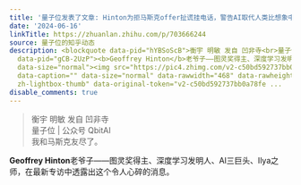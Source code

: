 ```yaml
---
title: '量子位发表了文章: Hinton为拒马斯克offer扯谎挂电话，警告AI取代人类比想象中快30年'
date: '2024-06-16'
linkTitle: https://zhuanlan.zhihu.com/p/703666244
source: 量子位的知乎动态
description: <blockquote data-pid="hYBSoScB">衡宇 明敏 发自 凹非寺<br>量子位 | 公众号 QbitAI<br>我和马斯克友尽了。</blockquote><p
  data-pid="gCB-2UzP"><b>Geoffrey Hinton</b>老爷子——图灵奖得主、深度学习发明人、AI三巨头、Ilya之师，在最新专访中透露出这个令人心碎的消息。</p><figure
  data-size="normal"><img src="https://pic4.zhimg.com/v2-c50bd592737bb0a78fe61ba400f4f26b.jpg"
  data-caption="" data-size="normal" data-rawwidth="468" data-rawheight="464" class="origin_image
  zh-lightbox-thumb" data-original-token="v2-c50bd592737bb0a78fe ...
disable_comments: true
---
```

<blockquote data-pid="hYBSoScB">衡宇 明敏 发自 凹非寺<br>量子位 | 公众号 QbitAI<br>我和马斯克友尽了。</blockquote><p data-pid="gCB-2UzP"><b>Geoffrey Hinton</b>老爷子——图灵奖得主、深度学习发明人、AI三巨头、Ilya之师，在最新专访中透露出这个令人心碎的消息。</p><figure data-size="normal"><img src="https://pic4.zhimg.com/v2-c50bd592737bb0a78fe61ba400f4f26b.jpg" data-caption="" data-size="normal" data-rawwidth="468" data-rawheight="464" class="origin_image zh-lightbox-thumb" data-original-token="v2-c50bd592737bb0a78fe ...